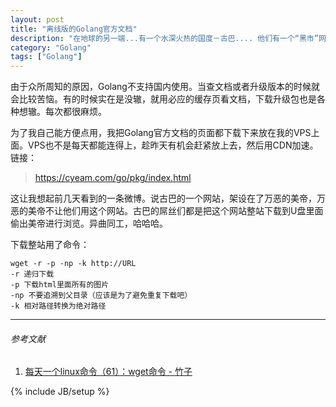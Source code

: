 ```yaml
---
layout: post
title: "离线版的Golang官方文档"
description: "在地球的另一端...有一个水深火热的国度－古巴.... 他们有一个“黑市”网站...多少年来这个网站一直奋战在政府屏蔽与民间反屏蔽的第一线...... 在这样的斗争中...古巴人民发展出了一种独特的体系……"
category: "Golang"
tags: ["Golang"]
---
```


由于众所周知的原因，Golang不支持国内使用。当查文档或者升级版本的时候就会比较苦恼。有的时候实在是没辙，就用必应的缓存页看文档，下载升级包也是各种想辙。每次都很麻烦。

为了我自己能方便点用，我把Golang官方文档的页面都下载下来放在我的VPS上面。VPS也不是每天都能连得上，趁昨天有机会赶紧放上去，然后用CDN加速。链接：

> https://cyeam.com/go/pkg/index.html

这让我想起前几天看到的一条微博。说古巴的一个网站，架设在了万恶的美帝，万恶的美帝不让他们用这个网站。古巴的屌丝们都是把这个网站整站下载到U盘里面偷出美帝进行浏览。异曲同工，哈哈哈。

下载整站用了命令：

	wget -r -p -np -k http://URL
	-r 递归下载
	-p 下载html里面所有的图片
	-np 不要追溯到父目录（应该是为了避免重复下载吧）
	-k 相对路径转换为绝对路径

---

###### *参考文献*
1. [每天一个linux命令（61）：wget命令 - 竹子](http://www.cnblogs.com/peida/archive/2013/03/18/2965369.html)

{% include JB/setup %}
